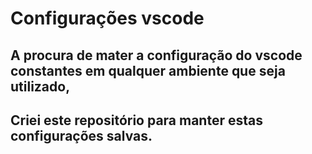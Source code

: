 <h1>Configurações vscode</h1>

## A procura de mater a configuração do vscode constantes em qualquer ambiente que seja utilizado,
## Criei este repositório para manter estas configurações salvas.